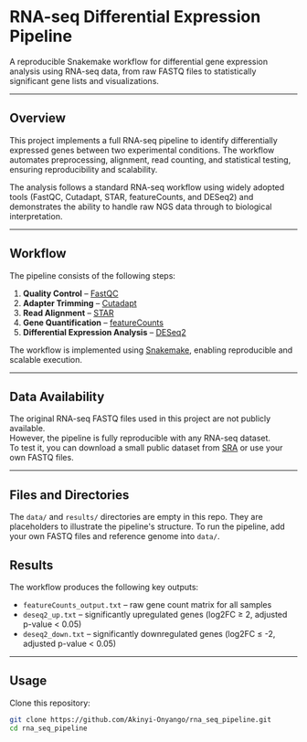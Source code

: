 # RNA-seq Differential Expression Pipeline

A reproducible Snakemake workflow for differential gene expression analysis using RNA-seq data, from raw FASTQ files to statistically significant gene lists and visualizations.

---

## Overview

This project implements a full RNA-seq pipeline to identify differentially expressed genes between two experimental conditions. The workflow automates preprocessing, alignment, read counting, and statistical testing, ensuring reproducibility and scalability.  

The analysis follows a standard RNA-seq workflow using widely adopted tools (FastQC, Cutadapt, STAR, featureCounts, and DESeq2) and demonstrates the ability to handle raw NGS data through to biological interpretation.

---

## Workflow

The pipeline consists of the following steps:

1. **Quality Control** – [FastQC](https://www.bioinformatics.babraham.ac.uk/projects/fastqc/)  
2. **Adapter Trimming** – [Cutadapt](https://cutadapt.readthedocs.io/en/stable/)  
3. **Read Alignment** – [STAR](https://github.com/alexdobin/STAR)  
4. **Gene Quantification** – [featureCounts](http://subread.sourceforge.net/)  
5. **Differential Expression Analysis** – [DESeq2](https://bioconductor.org/packages/release/bioc/html/DESeq2.html)  

The workflow is implemented using [Snakemake](https://snakemake.readthedocs.io/en/stable/), enabling reproducible and scalable execution.

---

## Data Availability

The original RNA-seq FASTQ files used in this project are not publicly available.  
However, the pipeline is fully reproducible with any RNA-seq dataset.  
To test it, you can download a small public dataset from [SRA](https://www.ncbi.nlm.nih.gov/sra) or use your own FASTQ files.

---

## Files and Directories

The `data/` and `results/` directories are empty in this repo. 
They are placeholders to illustrate the pipeline's structure.
To run the pipeline, add your own FASTQ files and reference genome into `data/`.

## Results

The workflow produces the following key outputs:

- `featureCounts_output.txt` – raw gene count matrix for all samples  
- `deseq2_up.txt` – significantly upregulated genes (log2FC ≥ 2, adjusted p-value < 0.05)  
- `deseq2_down.txt` – significantly downregulated genes (log2FC ≤ -2, adjusted p-value < 0.05)  

---

## Usage

Clone this repository:
```bash
git clone https://github.com/Akinyi-Onyango/rna_seq_pipeline.git
cd rna_seq_pipeline
